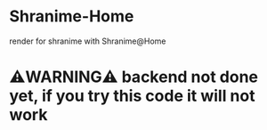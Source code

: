 # Shranime-Home
render for shranime with Shranime@Home

<h1>⚠️WARNING⚠️ backend not done yet, if you try this code it will not work</h1>
